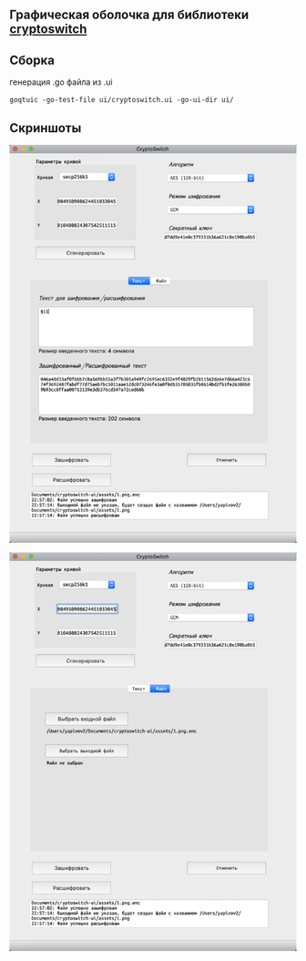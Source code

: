 ## Графическая оболочка для библиотеки [cryptoswitch](https://github.com/elizarpif/diploma-elliptic)

## Сборка
генерация .go файла из .ui
```shell script
goqtuic -go-test-file ui/cryptoswitch.ui -go-ui-dir ui/
```

## Скриншоты

![Шифрование текста](https://github.com/elizarpif/cryptoswitch-ui/blob/develop/assets/1.png)

![Шифрование файла](https://github.com/elizarpif/cryptoswitch-ui/blob/develop/assets/2.png)